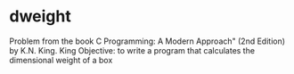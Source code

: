 # dweight

Problem from the book C Programming: A Modern Approach" (2nd Edition) by K.N. King. King
Objective: to write a program that calculates the dimensional weight of a box
